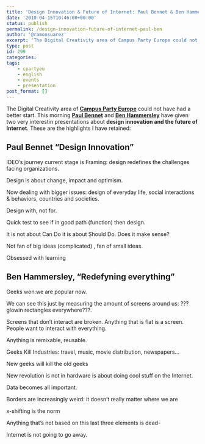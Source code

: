 ```yaml
---
title: 'Design Innovation & Future of Internet: Paul Bennet & Ben Hammersley at Campus Party Europe'
date: '2010-04-15T10:46:00+00:00'
status: publish
permalink: /design-innovation-future-of-internet-paul-ben
author: '@ramonsuarez'
excerpt: 'The Digital Creativity area of Campus Party Europe could not have had a better start. This morning Paul Bennet and Ben Hammersley have given two very interestin presentations about design innovation and the future of Internet. These are the highli...'
type: post
id: 299
categories:
tags:
    - cpartyeu
    - english
    - events
    - presentation
post_format: []
---
```

The Digital Creativity area of **[Campus Party Europe](http://blog.campus-party.eu/ "Campus Party Europe Madrid 2010")** could not have had a better start. This morning [**Paul Bennet**](http://www.ted.com/talks/paul_bennett_finds_design_in_the_details.html "Paul Bennet finds design in small things, TED talk") and **[Ben Hammersley](http://benhammersley.com/ "Ben Hammersley's blog")** have given two very interestin presentations about **design innovation and the future of Internet**. These are the highlights I have retained:

Paul Bennet “Design Innovation”
-------------------------------

IDEO’s journey current stage is Framing: design redefines the challenges facing organizations.

Design is about change, impact and optimism.

Now dealing with bigger issues: design of everyday life, social interactions & behaviors, countries and societies.

Design with, not for.

Quick test to see if in good path (function) then design.

It is not about Can Do it is about Should Do. Does it make sense?

Not fan of big ideas (complicated) , fan of small ideas.

Obsessed with learning

Ben Hammersley, “Redefyning everything”
---------------------------------------

Geeks won:we are popular now.

We can see this just by measuring the amount of screens around us: ???glowin rectangles everywhere???.

Screens that don’t interact are broken. Anything that is flat is a screen. People want to interact with everything.

Anything is remixable, reusable.

Geeks Kill Industries: travel, music, movie distribution, newspapers…

New geeks will kill the old geeks

New revolution is not in hardware is about doing cool stuff on the Internet.

Data becomes all important.

Borders are increasingly weird: it doesn’t really matter where we are

x-shifting is the norm

Anything that’s not based on this last three elements is dead-

Internet is not going to go away.
